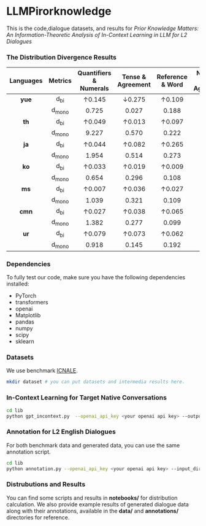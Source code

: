 # LLMPirorknowledge

This is the code,dialogue datasets, and results for *Prior Knowledge Matters: An Information-Theoretic Analysis of In-Context Learning in LLM for L2 Dialogues*

### The Distribution Divergence Results

| Languages | Metrics  | Quantifiers & Numerals | Tense & Agreement | Reference & Word | Numbers & Agreement | Speech & Acts | Subject Verb Agreement | Modal Verbs & Expressions | Noun Verb Collocation |
| :----:  |:----:  | :----: |  :----:  | :----: | :----: |  :----:  | :----: | :----: |  :----:  |
| **yue**   | d<sub>bi<sub> | ↑0.145                 | ↓0.275           | ↑0.109          | ↑0.099             | ↑0.145     | ↑0.073               | ↑0.052                  | ↓0.066             |
|           |d<sub>mono<sub>| 0.725                  | 0.027            | 0.188           | 0.489              | 0.203      | 0.318                | 0.123                   | 0.029              |
| **th**    |  d<sub>bi<sub> | ↑0.049                 | ↑0.013           | ↑0.097          | ↑0.130             | ↑0.188     | ↑0.060               | ↑0.120                  | ↑0.121             |
|           | d<sub>mono<sub>| 9.227                  | 0.570            | 0.222           | 0.265              | 0.400      | 0.913                | 0.180                   | 0.190              |
| **ja**    |  d<sub>bi<sub> | ↑0.044                 | ↑0.082           | ↑0.265          | ↑0.190             | ↑0.212     | ↑0.087               | ↑0.053                  | ↑0.073             |
|           | d<sub>mono<sub>| 1.954                  | 0.514            | 0.273           | 0.330              | 0.520      | 0.874                | 0.452                   | 0.232              |
| **ko**    |  d<sub>bi<sub> | ↑0.033                 | ↑0.019           | ↑0.009          | ↑0.051             | ↑0.109     | ↑0.148               | ↓0.131                  | ↑0.183             |
|           |d<sub>mono<sub>| 0.654                  | 0.296            | 0.108           | 0.259              | 0.247      | 0.605                | 0.069                   | 0.295              |
| **ms**    | d<sub>bi<sub> | ↑0.007                 | ↑0.036           | ↑0.027          | ↑0.092             | ↑0.076     | ↑0.026               | ↑0.065                  | ↓0.096             |
|           | d<sub>mono<sub>| 1.039                  | 0.321            | 0.109           | 0.341              | 0.279      | 0.477                | 0.097                   | 0.080              |
| **cmn**   |  d<sub>bi<sub> | ↑0.027                 | ↑0.038           | ↑0.065          | ↑0.037             | ↑0.161     | ↑0.023               | ↑0.082                  | ↑0.059             |
|           | d<sub>mono<sub>| 1.382                  | 0.277            | 0.099           | 0.375              | 0.319      | 0.741                | 0.212                   | 0.108              |
| **ur**    |  d<sub>bi<sub> | ↑0.079                 | ↑0.073           | ↑0.062          | ↑0.050             | ↑0.043     | ↑0.046               | ↓0.126                  | ↑0.044             |
|           | d<sub>mono<sub>| 0.918                  | 0.145            | 0.192           | 0.282              | 0.158      | 0.386                | 0.115                   | 0.046              |

### Dependencies
To fully test our code, make sure you have the following dependencies installed:

* PyTorch
* transformers
* openai
* Matplotlib
* pandas
* numpy
* scipy
* sklearn

### Datasets
We use benchmark [ICNALE](https://language.sakura.ne.jp/icnale/).
```bash
mkdir dataset # you can put datasets and intermedia results here.
```

### In-Context Learning for Target Native Conversations
```bash
cd lib
python gpt_incontext.py  --openai_api_key <your openai api key> --output_dir <Path to the output directory>
```
### Annotation for L2 English Dialogues
For both benchmark data and generated data, you can use the same annotation script.
```bash
cd lib
python annotation.py --openai_api_key <your openai api key> --input_dir <Path to the input directory> --output_dir <Path to the output directory> --samples_dir <Path to the intermedia samples directory>
```

### Distrubutions and Results
You can find some scripts and results in **notebooks/** for distribution calculation. We also provide example results of generated dialogue data along with their annotations, available in the **data/** and **annotations/** directories for reference.



